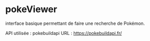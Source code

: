 # pokeViewer

interface basique permettant de faire une recherche
de Pokémon.

API utilisée : pokebuildapi
URL : https://pokebuildapi.fr/

